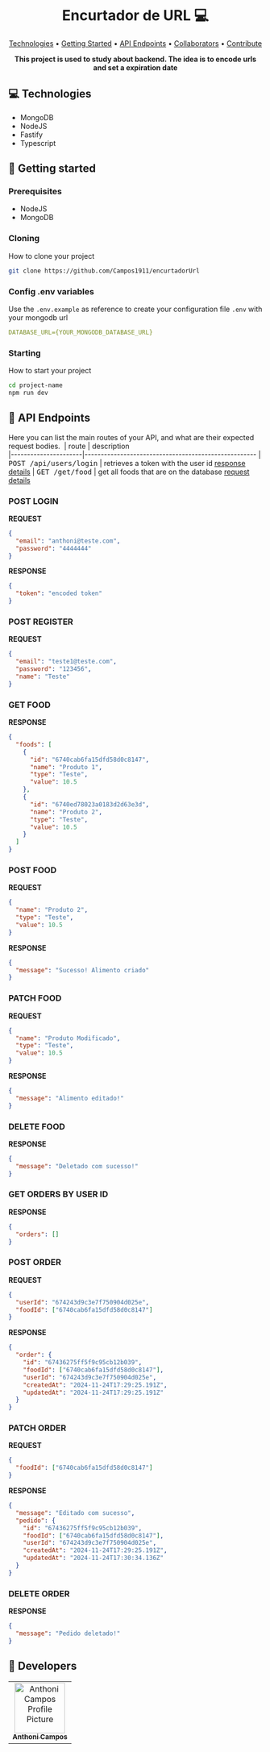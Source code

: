 <h1 align="center" style="font-weight: bold;">Encurtador de URL 💻</h1>

<p align="center">
 <a href="#tech">Technologies</a> • 
 <a href="#started">Getting Started</a> • 
  <a href="#routes">API Endpoints</a> •
 <a href="#colab">Collaborators</a> •
 <a href="#contribute">Contribute</a>
</p>

<p align="center">
    <b>This project is used to study about backend. The idea is to encode urls and set a expiration date</b>
</p>

<h2 id="technologies">💻 Technologies</h2>

- MongoDB
- NodeJS
- Fastify
- Typescript

<h2 id="started">🚀 Getting started</h2>

<h3>Prerequisites</h3>

- NodeJS
- MongoDB

<h3>Cloning</h3>

How to clone your project

```bash
git clone https://github.com/Campos1911/encurtadorUrl
```

<h3>Config .env variables</h2>

Use the `.env.example` as reference to create your configuration file `.env` with your mongodb url

```yaml
DATABASE_URL={YOUR_MONGODB_DATABASE_URL}
```

<h3>Starting</h3>

How to start your project

```bash
cd project-name
npm run dev
```

<h2 id="routes">📍 API Endpoints</h2>

Here you can list the main routes of your API, and what are their expected request bodies.
​
| route | description  
|----------------------|-----------------------------------------------------
| <kbd>POST /api/users/login</kbd> | retrieves a token with the user id [response details](#post-login-detail)
| <kbd>GET /get/food</kbd> | get all foods that are on the database [request details](#get-food-detail)

<h3 id="post-login-detail">POST LOGIN</h3>

**REQUEST**

```json
{
  "email": "anthoni@teste.com",
  "password": "4444444"
}
```

**RESPONSE**

```json
{
  "token": "encoded token"
}
```

<h3 id="post-register-detail">POST REGISTER</h3>

**REQUEST**

```json
{
  "email": "teste1@teste.com",
  "password": "123456",
  "name": "Teste"
}
```

<h3 id="get-food-detail">GET FOOD</h3>

**RESPONSE**

```json
{
  "foods": [
    {
      "id": "6740cab6fa15dfd58d0c8147",
      "name": "Produto 1",
      "type": "Teste",
      "value": 10.5
    },
    {
      "id": "6740ed78023a0183d2d63e3d",
      "name": "Produto 2",
      "type": "Teste",
      "value": 10.5
    }
  ]
}
```

<h3 id="post-food-detail">POST FOOD</h3>

**REQUEST**

```json
{
  "name": "Produto 2",
  "type": "Teste",
  "value": 10.5
}
```

**RESPONSE**

```json
{
  "message": "Sucesso! Alimento criado"
}
```

<h3 id="patch-food-detail">PATCH FOOD</h3>

**REQUEST**

```json
{
  "name": "Produto Modificado",
  "type": "Teste",
  "value": 10.5
}
```

**RESPONSE**

```json
{
  "message": "Alimento editado!"
}
```

<h3 id="delete-food-detail">DELETE FOOD</h3>

**RESPONSE**

```json
{
  "message": "Deletado com sucesso!"
}
```

<h3 id="get-order-detail">GET ORDERS BY USER ID</h3>

**RESPONSE**

```json
{
  "orders": []
}
```

<h3 id="post-order-detail">POST ORDER</h3>

**REQUEST**

```json
{
  "userId": "674243d9c3e7f750904d025e",
  "foodId": ["6740cab6fa15dfd58d0c8147"]
}
```

**RESPONSE**

```json
{
  "order": {
    "id": "67436275ff5f9c95cb12b039",
    "foodId": ["6740cab6fa15dfd58d0c8147"],
    "userId": "674243d9c3e7f750904d025e",
    "createdAt": "2024-11-24T17:29:25.191Z",
    "updatedAt": "2024-11-24T17:29:25.191Z"
  }
}
```

<h3 id="patch-order-detail">PATCH ORDER</h3>

**REQUEST**

```json
{
  "foodId": ["6740cab6fa15dfd58d0c8147"]
}
```

**RESPONSE**

```json
{
  "message": "Editado com sucesso",
  "pedido": {
    "id": "67436275ff5f9c95cb12b039",
    "foodId": ["6740cab6fa15dfd58d0c8147"],
    "userId": "674243d9c3e7f750904d025e",
    "createdAt": "2024-11-24T17:29:25.191Z",
    "updatedAt": "2024-11-24T17:30:34.136Z"
  }
}
```

<h3 id="delete-order-detail">DELETE ORDER</h3>

**RESPONSE**

```json
{
  "message": "Pedido deletado!"
}
```

<h2 id="colab">🤝 Developers </h2>

<table>
  <tr>
    <td align="center">
      <a href="#">
        <img src="https://avatars.githubusercontent.com/u/119754605?s=96&v=4" width="100px;" alt="Anthoni Campos Profile Picture"/><br>
        <sub>
          <b>Anthoni Campos</b>
        </sub>
      </a>
    </td>
  </tr>
</table>
